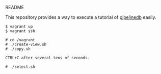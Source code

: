 README

This repository provides a way to execute a tutorial of [pipelinedb](https://www.pipelinedb.com/) easily.

```
$ vagrant up
$ vagrant ssh

# cd /vagrant
# ./create-view.sh
# ./copy.sh

CTRL+C after several tens of seconds.

# ./select.sh
```
